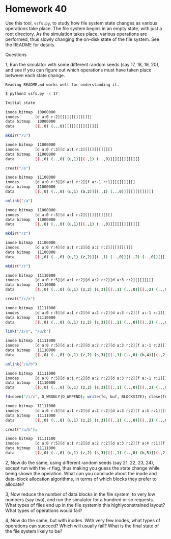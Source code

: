 # Homework 40

Use this tool, `vsfs.py`, to study how file system state changes as various
operations take place. The file system begins in an empty state, with
just a root directory. As the simulation takes place, various operations are
performed, thus slowly changing the on-disk state of the file system. See
the README for details.

Questions

1, Run the simulator with some different random seeds (say 17, 18, 19,
20), and see if you can figure out which operations must have taken
place between each state change.

```
Reading README.md works well for understanding it.
```

```sh
$ python3 vsfs.py -s 17

Initial state

inode bitmap  10000000
inodes       [d a:0 r:2][][][][][][][]
data bitmap   10000000
data         [(.,0) (..,0)][][][][][][][]

mkdir("/u")

inode bitmap  11000000
inodes       [d a:0 r:3][d a:1 r:2][][][][][][]
data bitmap   11000000
data         [(.,0) (..,0) (u,1)][(.,1) (..,0)][][][][][][]

creat("/a")

inode bitmap  11100000
inodes       [d a:0 r:3][d a:1 r:2][f a:-1 r:1][][][][][]
data bitmap   11000000
data         [(.,0) (..,0) (u,1) (a,2)][(.,1) (..,0)][][][][][][]

unlink("/a")

inode bitmap  11000000
inodes       [d a:0 r:3][d a:1 r:2][][][][][][]
data bitmap   11000000
data         [(.,0) (..,0) (u,1)][(.,1) (..,0)][][][][][][]

mkdir("/z")

inode bitmap  11100000
inodes       [d a:0 r:4][d a:1 r:2][d a:2 r:2][][][][][]
data bitmap   11100000
data         [(.,0) (..,0) (u,1) (z,2)][(.,1) (..,0)][(.,2) (..,0)][][][][][]

mkdir("/s")

inode bitmap  11110000
inodes       [d a:0 r:5][d a:1 r:2][d a:2 r:2][d a:3 r:2][][][][]
data bitmap   11110000
data         [(.,0) (..,0) (u,1) (z,2) (s,3)][(.,1) (..,0)][(.,2) (..,0)][(.,3) (..,0)][][][][]

creat("/z/x")

inode bitmap  11111000
inodes       [d a:0 r:5][d a:1 r:2][d a:2 r:2][d a:3 r:2][f a:-1 r:1][][][]
data bitmap   11110000
data         [(.,0) (..,0) (u,1) (z,2) (s,3)][(.,1) (..,0)][(.,2) (..,0) (x,4)][(.,3) (..,0)][][][][]

link("/z/x", "/u/b")

inode bitmap  11111000
inodes       [d a:0 r:5][d a:1 r:2][d a:2 r:2][d a:3 r:2][f a:-1 r:2][][][]
data bitmap   11110000
data         [(.,0) (..,0) (u,1) (z,2) (s,3)][(.,1) (..,0) (b,4)][(.,2) (..,0) (x,4)][(.,3) (..,0)][][][][]

unlink("/u/b")

inode bitmap  11111000
inodes       [d a:0 r:5][d a:1 r:2][d a:2 r:2][d a:3 r:2][f a:-1 r:1][][][]
data bitmap   11110000
data         [(.,0) (..,0) (u,1) (z,2) (s,3)][(.,1) (..,0)][(.,2) (..,0) (x,4)][(.,3) (..,0)][][][][]

fd=open("/z/x", O_WRONLY|O_APPEND); write(fd, buf, BLOCKSIZE); close(fd)

inode bitmap  11111000
inodes       [d a:0 r:5][d a:1 r:2][d a:2 r:2][d a:3 r:2][f a:4 r:1][][][]
data bitmap   11111000
data         [(.,0) (..,0) (u,1) (z,2) (s,3)][(.,1) (..,0)][(.,2) (..,0) (x,4)][(.,3) (..,0)][v][][][]

creat("/u/b");

inode bitmap  11111100
inodes       [d a:0 r:5][d a:1 r:2][d a:2 r:2][d a:3 r:2][f a:4 r:1][f a:-1 r:1][][]
data bitmap   11111000
data         [(.,0) (..,0) (u,1) (z,2) (s,3)][(.,1) (..,0) (b,5)][(.,2) (..,0) (x,4)][(.,3) (..,0)][v][][][]
```

2, Now do the same, using different random seeds (say 21, 22, 23,
24), except run with the -r flag, thus making you guess the state
change while being shown the operation. What can you conclude
about the inode and data-block allocation algorithms, in terms of
which blocks they prefer to allocate?



3, Now reduce the number of data blocks in the file system, to very
low numbers (say two), and run the simulator for a hundred or so
requests. What types of files end up in the file systemin this highlyconstrained
layout? What types of operations would fail?

4, Now do the same, but with inodes. With very few inodes, what
types of operations can succeed? Which will usually fail? What is
the final state of the file system likely to be?